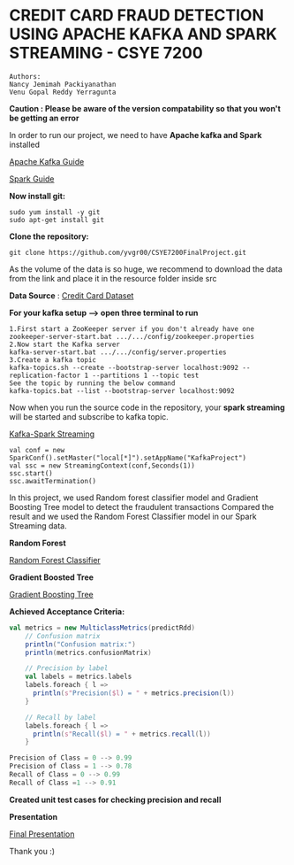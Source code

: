 # CREDIT CARD FRAUD DETECTION USING APACHE KAFKA AND SPARK STREAMING - CSYE 7200

```
Authors:
Nancy Jemimah Packiyanathan
Venu Gopal Reddy Yerragunta
```

**Caution : Please be aware of the version compatability so that you won't be getting an error**

In order to run our project, we need to have **Apache kafka and Spark** installed 


<a href = "https://kafka.apache.org/quickstart"> Apache Kafka Guide </a>

<a href = "https://spark.apache.org/downloads.html"> Spark Guide </a>

**Now install git:**
```
sudo yum install -y git
sudo apt-get install git
```
**Clone the repository:**
```
git clone https://github.com/yvgr00/CSYE7200FinalProject.git
```

As the volume of the data is so huge, we recommend to download the data from the link and place it in the resource folder inside src


**Data Source** : <a href = "https://www.kaggle.com/mlg-ulb/creditcardfraud"> Credit Card Dataset </a> 

**For your kafka setup --> open three terminal to run**
```
1.First start a ZooKeeper server if you don't already have one
zookeeper-server-start.bat .../.../config/zookeeper.properties
2.Now start the Kafka server
kafka-server-start.bat .../.../config/server.properties
3.Create a kafka topic
kafka-topics.sh --create --bootstrap-server localhost:9092 --replication-factor 1 --partitions 1 --topic test
See the topic by running the below command
kafka-topics.bat --list --bootstrap-server localhost:9092
```
Now when you run the source code in the repository, your **spark streaming** will be started and subscribe to kafka topic.

<a href = "https://github.com/yvgr00/CSYE7200FinalProject/blob/master/Credit%20Card%20Fraud%20Detection/src/main/scala/KafkaIntegration/KafkaStreamingIntegration.scala"> Kafka-Spark Streaming </a>
```
val conf = new SparkConf().setMaster("local[*]").setAppName("KafkaProject")
val ssc = new StreamingContext(conf,Seconds(1))
ssc.start()
ssc.awaitTermination()
```

In this project, we used Random forest classifier model and Gradient Boosting Tree model to detect the fraudulent transactions
Compared the result and we used the Random Forest Classifier model in our Spark Streaming data.

**Random Forest**

<a href =  "https://github.com/yvgr00/CSYE7200FinalProject/blob/master/Credit%20Card%20Fraud%20Detection/src/main/scala/SparkMLModel/RandomForestAlgorithm.scala"> Random Forest Classifier </a>

**Gradient Boosted Tree**

<a href = "https://github.com/yvgr00/CSYE7200FinalProject/blob/master/CSYE7200CreditCardFraudDetection/src/main/scala/MLModel/GBMModel/GradientBoostingMachine.scala"> Gradient Boosting Tree </a>



**Achieved Acceptance Criteria:**
``` scala
val metrics = new MulticlassMetrics(predictRdd)
    // Confusion matrix
    println("Confusion matrix:")
    println(metrics.confusionMatrix)

    // Precision by label
    val labels = metrics.labels
    labels.foreach { l =>
      println(s"Precision($l) = " + metrics.precision(l))
    }

    // Recall by label
    labels.foreach { l =>
      println(s"Recall($l) = " + metrics.recall(l))
    }

Precision of Class = 0 --> 0.99
Precision of Class = 1 --> 0.78
Recall of Class = 0 --> 0.99
Recall of Class =1 --> 0.91
```
**Created unit test cases for checking precision and recall**

**Presentation** 

<a href = "https://github.com/yvgr00/CSYE7200FinalProject/blob/master/Big%20Data%20Final%20Presentation.pptx"> Final Presentation </a>

Thank you :)
